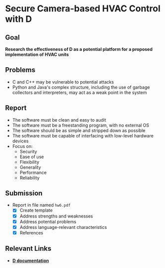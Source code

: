 # Secure Camera-based HVAC Control with D

## Goal

**Research the effectiveness of D as a potential platform for a proposed implementation of HVAC units**

## Problems

- C and C++ may be vulnerable to potential attacks
- Python and Java's complex structure, including the use of garbage collectors and interpreters, may act as a weak point in the system

## Report

- The software must be clean and easy to audit
- The software must be a freestanding program, with no external OS
- The software should be as simple and stripped down as possible
- The software must be capable of interfacing with low-level hardware devices
- Focus on:
  - Security
  - Ease of use
  - Flexibility
  - Generality
  - Performance
  - Reliability

## Submission

- Report in file named `hw6.pdf`
  - [x] Create template
  - [x] Address strengths and weaknesses
  - [x] Address potential problems
  - [x] Address language-relevant characteristics
  - [x] References

## Relevant Links

- **[D documentation](https://dlang.org/documentation.html)**


